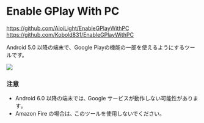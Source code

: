 # Enable GPlay With PC

https://github.com/AioiLight/EnableGPlayWithPC  
https://github.com/Kobold831/EnableGPlayWithPC

Android 5.0 以降の端末で、Google Playの機能の一部を使えるようにするツールです。

![](https://github.com/s1204IT/EnableGPlayWithPC/assets/52069677/c321dc9c-c11b-4026-844a-6c6b87670753)

### 注意

- Android 6.0 以降の端末では､ Google サービスが動作しない可能性があります｡
- Amazon Fire の場合は､ このツールを使用しないでください｡
